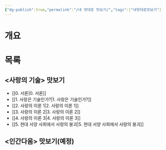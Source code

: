 ```yaml
---
{"dg-publish":true,"permalink":"/내 멋대로 맛보기/","tags":["내멋대로맛보기"],"created":"2024-02-08T15:27:29.404+09:00","updated":"2024-02-08T15:53:46.545+09:00"}
---
```


# 개요

# 목록
## <사랑의 기술> 맛보기
+ [[0. 서론\|0. 서론]]
+ [[1. 사랑은 기술인가?\|1. 사랑은 기술인가?]]
+ [[2. 사랑의 이론 1\|2. 사랑의 이론 1]]
+ [[3. 사랑의 이론 2\|3. 사랑의 이론 2]]
+ [[4. 사랑의 이론 3\|4. 사랑의 이론 3]]
+ [[5. 현대 서양 사회에서 사랑의 붕괴\|5. 현대 서양 사회에서 사랑의 붕괴]]

## <인간다움> 맛보기(예정)